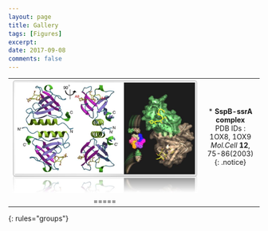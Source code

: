 ```yaml
---
layout: page
title: Gallery
tags: [Figures]
excerpt: 
date: 2017-09-08
comments: false
---    
```


|  |  |
|:--------:|:-------:|
| [![ex_screenshot](/assets/gallery/sspb.jpg)](/assets/gallery/g-sspb-hks.pdf) | * __SspB-ssrA complex__ </br> PDB IDs : 1OX8, 1OX9 </br> *Mol.Cell* __12__, 75-86(2003) </br> {: .notice} |
|=====
{: rules="groups"}
